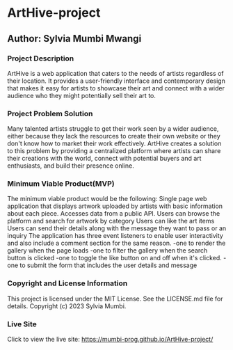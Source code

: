 # ArtHive-project


## Author: Sylvia Mumbi Mwangi

### Project Description
ArtHive is a web application that caters to the needs of artists regardless of their location. It provides a user-friendly interface and contemporary design that makes it easy for artists to showcase their art and connect with a wider audience who they might potentially sell their art to.

### Project Problem Solution
Many talented artists struggle to get their work seen by a wider audience, either because they lack the resources to create their own website or they don't know how to market their work effectively. ArtHive creates a solution to this problem by providing a centralized platform where artists can share their creations with the world, connect with potential buyers and art enthusiasts, and build their presence online.

### Minimum Viable Product(MVP)
The minimum viable product would be the following:
Single page web application that displays artwork uploaded by artists with basic information about each piece. 
Accesses data from a public API.
Users can browse the platform and search for artwork by category
Users can like the art items
Users can send their details along with the message they want to pass or an inquiry
The application has three event listeners to enable user interactivity and also include a comment section for the same reason.
        -one to render the gallery when the page loads
        -one to filter the gallery when the search button is clicked
        -one to toggle the like button on and off when it's clicked.
        -one to submit the form that includes the user details and message



### Copyright and License Information
This project is licensed under the MIT License. See the LICENSE.md file for details.
Copyright (c) 2023 Sylvia Mumbi.

### Live Site
Click to view the live site: https://mumbi-prog.github.io/ArtHive-project/ 
